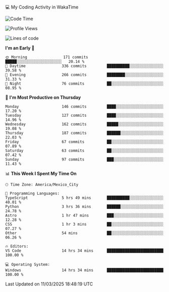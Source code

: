 💻 My Coding Activity in WakaTime
<!--START_SECTION:waka-->
![Code Time](http://img.shields.io/badge/Code%20Time-290%20hrs%2025%20mins-blue)

![Profile Views](http://img.shields.io/badge/Profile%20Views-1-blue)

![Lines of code](https://img.shields.io/badge/From%20Hello%20World%20I%27ve%20Written-1.9%20million%20lines%20of%20code-blue)

**I'm an Early 🐤** 

```text
🌞 Morning                171 commits         █████░░░░░░░░░░░░░░░░░░░░   20.14 % 
🌆 Daytime                336 commits         ██████████░░░░░░░░░░░░░░░   39.58 % 
🌃 Evening                266 commits         ████████░░░░░░░░░░░░░░░░░   31.33 % 
🌙 Night                  76 commits          ██░░░░░░░░░░░░░░░░░░░░░░░   08.95 % 
```
📅 **I'm Most Productive on Thursday** 

```text
Monday                   146 commits         ████░░░░░░░░░░░░░░░░░░░░░   17.20 % 
Tuesday                  127 commits         ████░░░░░░░░░░░░░░░░░░░░░   14.96 % 
Wednesday                162 commits         █████░░░░░░░░░░░░░░░░░░░░   19.08 % 
Thursday                 187 commits         ██████░░░░░░░░░░░░░░░░░░░   22.03 % 
Friday                   67 commits          ██░░░░░░░░░░░░░░░░░░░░░░░   07.89 % 
Saturday                 63 commits          ██░░░░░░░░░░░░░░░░░░░░░░░   07.42 % 
Sunday                   97 commits          ███░░░░░░░░░░░░░░░░░░░░░░   11.43 % 
```


📊 **This Week I Spent My Time On** 

```text
🕑︎ Time Zone: America/Mexico_City

💬 Programming Languages: 
TypeScript               5 hrs 49 mins       ██████████░░░░░░░░░░░░░░░   40.01 % 
Python                   3 hrs 36 mins       ██████░░░░░░░░░░░░░░░░░░░   24.78 % 
Astro                    1 hr 47 mins        ███░░░░░░░░░░░░░░░░░░░░░░   12.28 % 
CSS                      1 hr 3 mins         ██░░░░░░░░░░░░░░░░░░░░░░░   07.27 % 
Other                    54 mins             ██░░░░░░░░░░░░░░░░░░░░░░░   06.26 % 

🔥 Editors: 
VS Code                  14 hrs 34 mins      █████████████████████████   100.00 % 

💻 Operating System: 
Windows                  14 hrs 34 mins      █████████████████████████   100.00 % 
```


 Last Updated on 11/03/2025 18:48:19 UTC
<!--END_SECTION:waka-->

